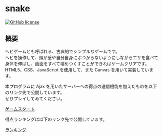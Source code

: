 

# snake

[![GitHub license](<https://img.shields.io/github/license/suyeden/snake>)](<https://github.com/suyeden/snake/blob/master/LICENSE>)  


## 概要

ヘビゲームとも呼ばれる、古典的でシンプルなゲームです。  
ヘビを操作して、頭が壁や自分自身にぶつからないようにしながらエサを食べて身体を伸ばし、画面をすべて埋めつくすことができればゲームクリアです。  
HTML5、CSS、JavaScript を使用して、また Canvas を用いて実装しています。  

本プログラムに Ajax を用いたサーバーへの得点の送信機能を加えたものを以下のリンク先で公開しています。  
ぜひプレイしてみてください。  

[ゲームスタート](http://suyeden.php.xdomain.jp/snake/snake.html)  

得点ランキングは以下のリンク先で公開しています。  

[ランキング](http://suyeden.php.xdomain.jp/snake/ranking.php)  

